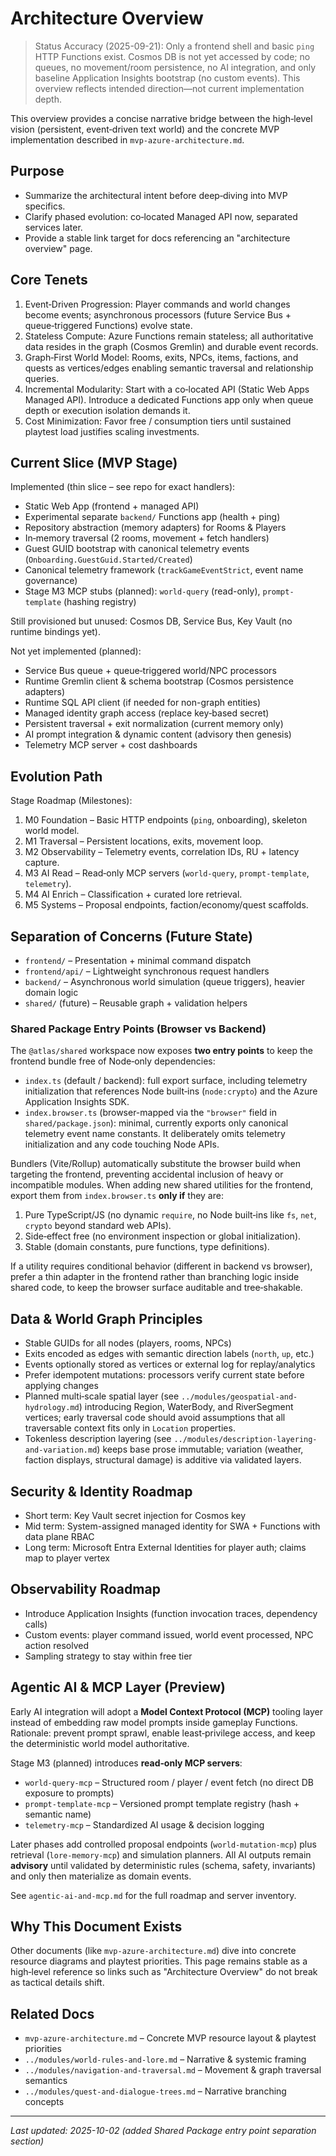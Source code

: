 # Architecture Overview

> Status Accuracy (2025-09-21): Only a frontend shell and basic `ping` HTTP Functions exist. Cosmos DB is not yet accessed by code; no queues, no movement/room persistence, no AI integration, and only baseline Application Insights bootstrap (no custom events). This overview reflects intended direction—not current implementation depth.

This overview provides a concise narrative bridge between the high‑level vision (persistent, event‑driven text world) and the concrete MVP implementation described in `mvp-azure-architecture.md`.

## Purpose

- Summarize the architectural intent before deep‑diving into MVP specifics.
- Clarify phased evolution: co‑located Managed API now, separated services later.
- Provide a stable link target for docs referencing an "architecture overview" page.

## Core Tenets

1. Event‑Driven Progression: Player commands and world changes become events; asynchronous processors (future Service Bus + queue‑triggered Functions) evolve state.
2. Stateless Compute: Azure Functions remain stateless; all authoritative data resides in the graph (Cosmos Gremlin) and durable event records.
3. Graph‑First World Model: Rooms, exits, NPCs, items, factions, and quests as vertices/edges enabling semantic traversal and relationship queries.
4. Incremental Modularity: Start with a co‑located API (Static Web Apps Managed API). Introduce a dedicated Functions app only when queue depth or execution isolation demands it.
5. Cost Minimization: Favor free / consumption tiers until sustained playtest load justifies scaling investments.

## Current Slice (MVP Stage)

Implemented (thin slice – see repo for exact handlers):

- Static Web App (frontend + managed API)
- Experimental separate `backend/` Functions app (health + ping)
- Repository abstraction (memory adapters) for Rooms & Players
- In‑memory traversal (2 rooms, movement + fetch handlers)
- Guest GUID bootstrap with canonical telemetry events (`Onboarding.GuestGuid.Started/Created`)
- Canonical telemetry framework (`trackGameEventStrict`, event name governance)
- Stage M3 MCP stubs (planned): `world-query` (read-only), `prompt-template` (hashing registry)

Still provisioned but unused: Cosmos DB, Service Bus, Key Vault (no runtime bindings yet).

Not yet implemented (planned):

- Service Bus queue + queue‑triggered world/NPC processors
- Runtime Gremlin client & schema bootstrap (Cosmos persistence adapters)
- Runtime SQL API client (if needed for non-graph entities)
- Managed identity graph access (replace key‑based secret)
- Persistent traversal + exit normalization (current memory only)
- AI prompt integration & dynamic content (advisory then genesis)
- Telemetry MCP server + cost dashboards

## Evolution Path

Stage Roadmap (Milestones):

1. M0 Foundation – Basic HTTP endpoints (`ping`, onboarding), skeleton world model.
2. M1 Traversal – Persistent locations, exits, movement loop.
3. M2 Observability – Telemetry events, correlation IDs, RU + latency capture.
4. M3 AI Read – Read‑only MCP servers (`world-query`, `prompt-template`, `telemetry`).
5. M4 AI Enrich – Classification + curated lore retrieval.
6. M5 Systems – Proposal endpoints, faction/economy/quest scaffolds.

## Separation of Concerns (Future State)

- `frontend/` – Presentation + minimal command dispatch
- `frontend/api/` – Lightweight synchronous request handlers
- `backend/` – Asynchronous world simulation (queue triggers), heavier domain logic
- `shared/` (future) – Reusable graph + validation helpers

### Shared Package Entry Points (Browser vs Backend)

The `@atlas/shared` workspace now exposes **two entry points** to keep the frontend bundle free of Node‑only dependencies:

- `index.ts` (default / backend): full export surface, including telemetry initialization that references Node built‑ins (`node:crypto`) and the Azure Application Insights SDK.
- `index.browser.ts` (browser-mapped via the `"browser"` field in `shared/package.json`): minimal, currently exports only canonical telemetry event name constants. It deliberately omits telemetry initialization and any code touching Node APIs.

Bundlers (Vite/Rollup) automatically substitute the browser build when targeting the frontend, preventing accidental inclusion of heavy or incompatible modules. When adding new shared utilities for the frontend, export them from `index.browser.ts` **only if** they are:

1. Pure TypeScript/JS (no dynamic `require`, no Node built‑ins like `fs`, `net`, `crypto` beyond standard web APIs).
2. Side‑effect free (no environment inspection or global initialization).
3. Stable (domain constants, pure functions, type definitions).

If a utility requires conditional behavior (different in backend vs browser), prefer a thin adapter in the frontend rather than branching logic inside shared code, to keep the browser surface auditable and tree‑shakable.

## Data & World Graph Principles

- Stable GUIDs for all nodes (players, rooms, NPCs)
- Exits encoded as edges with semantic direction labels (`north`, `up`, etc.)
- Events optionally stored as vertices or external log for replay/analytics
- Prefer idempotent mutations: processors verify current state before applying changes
- Planned multi‑scale spatial layer (see `../modules/geospatial-and-hydrology.md`) introducing Region, WaterBody, and RiverSegment vertices; early traversal code should avoid assumptions that all traversable context fits only in `Location` properties.
- Tokenless description layering (see `../modules/description-layering-and-variation.md`) keeps base prose immutable; variation (weather, faction displays, structural damage) is additive via validated layers.

## Security & Identity Roadmap

- Short term: Key Vault secret injection for Cosmos key
- Mid term: System-assigned managed identity for SWA + Functions with data plane RBAC
- Long term: Microsoft Entra External Identities for player auth; claims map to player vertex

## Observability Roadmap

- Introduce Application Insights (function invocation traces, dependency calls)
- Custom events: player command issued, world event processed, NPC action resolved
- Sampling strategy to stay within free tier

## Agentic AI & MCP Layer (Preview)

Early AI integration will adopt a **Model Context Protocol (MCP)** tooling layer instead of embedding raw model prompts inside gameplay Functions. Rationale: prevent prompt sprawl, enable least‑privilege access, and keep the deterministic world model authoritative.

Stage M3 (planned) introduces **read‑only MCP servers**:

- `world-query-mcp` – Structured room / player / event fetch (no direct DB exposure to prompts)
- `prompt-template-mcp` – Versioned prompt template registry (hash + semantic name)
- `telemetry-mcp` – Standardized AI usage & decision logging

Later phases add controlled proposal endpoints (`world-mutation-mcp`) plus retrieval (`lore-memory-mcp`) and simulation planners. All AI outputs remain **advisory** until validated by deterministic rules (schema, safety, invariants) and only then materialize as domain events.

See `agentic-ai-and-mcp.md` for the full roadmap and server inventory.

## Why This Document Exists

Other documents (like `mvp-azure-architecture.md`) dive into concrete resource diagrams and playtest priorities. This page remains stable as a high‑level reference so links such as "Architecture Overview" do not break as tactical details shift.

## Related Docs

- `mvp-azure-architecture.md` – Concrete MVP resource layout & playtest priorities
- `../modules/world-rules-and-lore.md` – Narrative & systemic framing
- `../modules/navigation-and-traversal.md` – Movement & graph traversal semantics
- `../modules/quest-and-dialogue-trees.md` – Narrative branching concepts

---

_Last updated: 2025-10-02 (added Shared Package entry point separation section)_
